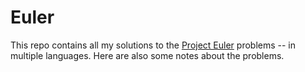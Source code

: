 # Euler

This repo contains all my solutions to the [Project Euler](https://projecteuler.net/) problems -- in multiple languages.  Here are also some notes about the problems.
